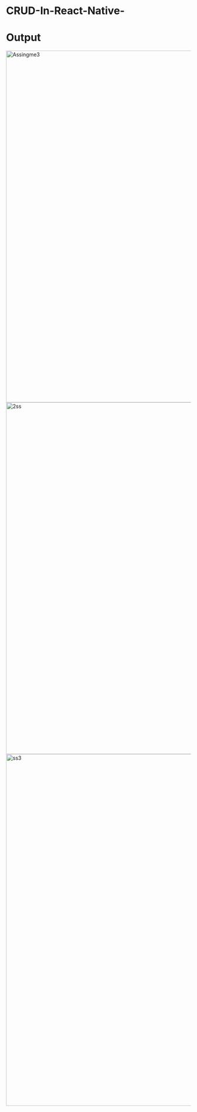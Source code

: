 # CRUD-In-React-Native-

# Output
<img width="960" alt="Assingme3" src="https://user-images.githubusercontent.com/121873478/235268369-fdbda4bd-0b45-45f4-8635-e45bb9f3f760.png">
<img width="960" alt="2ss" src="https://user-images.githubusercontent.com/121873478/235268437-1b6df9a1-cf81-4212-9031-54b26302a76e.png">
<img width="960" alt="ss3" src="https://user-images.githubusercontent.com/121873478/235268442-e1bd6e41-6e8a-41c6-b474-d7030ce89e91.png">
